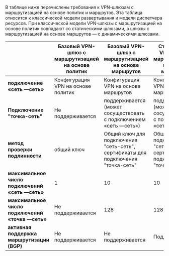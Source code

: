 В таблице ниже перечислены требования к VPN-шлюзам с маршрутизацией на основе политик и маршрутов. Эта таблица относится к классической модели развертывания и модели диспетчера ресурсов. При классической модели VPN-шлюзы с маршрутизацией на основе политик совпадают со статическими шлюзами, а шлюзы с маршрутизацией на основе маршрутов — с динамическими шлюзами.


| | **Базовый VPN-шлюз с маршрутизацией на основе политик** | **Базовый VPN-шлюз с маршрутизацией на основе маршрутов** | **Стандартный VPN-шлюз с маршрутизацией на основе маршрутов** | **Высокопроизводительный VPN-шлюз с маршрутизацией на основе маршрутов** |
|---|---------------------------------------|---------------------------------------|----------------------------|----------------------------------|
| **подключение «сеть —сеть»** | Конфигурация VPN на основе политик | Конфигурация VPN на основе маршрутов | Конфигурация VPN на основе маршрутов | Конфигурация VPN на основе маршрутов |
| **Подключение "точка-сеть"** | Не поддерживается | поддерживается (может сосуществовать с подключением «сеть —сеть») | поддерживается (может сосуществовать с подключением «сеть —сеть») | поддерживается (может сосуществовать с подключением «сеть —сеть») |
| **метод проверки подлинности** | общий ключ | Общий ключ для подключения "сеть-сеть", сертификаты для подключения "точка-сеть" | Общий ключ для подключения "сеть-сеть", сертификаты для подключения "точка-сеть" | Общий ключ для подключения "сеть-сеть", сертификаты для подключения "точка-сеть" |
| **максимальное число подключений «сеть —сеть»** | 1 | 10 | 10 | 30 |
| **максимальное число подключений «точка —сеть»** | Не поддерживается | 128 | 128 | 128 |
|**активная поддержка маршрутизации (BGP)** | Не поддерживается | Не поддерживается | Поддерживаются | Поддерживаются |
 

<!---HONumber=AcomDC_0921_2016-->